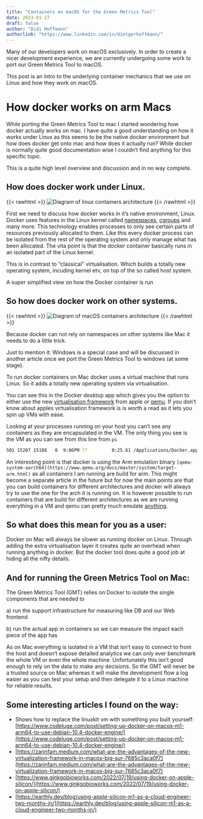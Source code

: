 ```yaml
---
title: "Containers on macOS for the Green Metrics Tool"
date: 2023-01-27
draft: false
author: "Didi Hoffmann"
authorlink: "https://www.linkedin.com/in/dietgerhoffmann/"
---
```


Many of our developers work on macOS exclusively.
In order to create a nicer development experience, we are currently undergoing some work to port our Green Metrics Tool to macOS.

This post is an intro to the underlying container mechanics that we use on Linux and how they work on macOS.

# How docker works on arm Macs

While porting the Green Metrics Tool to mac I started wondering how docker actually works on mac. I have quite a good understanding on how it works under Linux as this seems to be the native docker environment but how does docker get onto mac and how does it actually run? While docker is normally quite good documentation wise I couldn’t find anything for this specific topic.

This is a quite high level overview and discussion and in no way complete.

## How does docker work under Linux.
{{< rawhtml >}}
<img class="ui large floated right rounded bordered image" src="/img/blog/linux-containers.webp" alt="Diagram of linux containers architecture" loading="lazy">
{{< /rawhtml >}}

First we need to discuss how docker works in it’s native environment, Linux. Docker uses features in the Linux kernel called [namespaces](https://en.wikipedia.org/wiki/Linux_namespaces), [cgroups](https://en.wikipedia.org/wiki/Cgroups) and many more. This technology enables processes to only see certain parts of resources previously allocated to them. Like this every docker process can be isolated from the rest of the operating system and only manage what has been allocated. The vita point is that the docker container basically runs in an isolated part of the Linux kernel. 

This is in contrast to “classical” virtualisation. Which builds a totally new operating system, incuding kernel etv, on top of the so called host system. 

 A super simplified view on how the Docker container is run



## So how does docker work on other systems.
{{< rawhtml >}}
<img class="ui large floated right rounded bordered image" src="/img/blog/macos-vm-containers.webp" alt="Diagram of macOS containers architecture" loading="lazy">
{{< /rawhtml >}}

Because docker can not rely on namespaces on other systems like Mac it needs to do a little trick. 

Just to mention it: Windows is a special case and will be discussed in another article once we port the Green Metrics Tool to windows (at some stage).

To run docker containers on Mac docker uses a virtual machine that runs Linux. So it adds a totally new operating system via virtualisation.


You can see this in the Docker desktop app which gives you the option to either use the new [virtualisation framework](https://developer.apple.com/documentation/virtualization) from apple or [qemu](https://www.qemu.org/). If you don’t know about apples virtualisation framework is is worth a read as it lets you spin up VMs with ease. 

Looking at your processes running on your host you can’t see any containers as they are encapsulated in the VM. The only thing you see is the VM as you can see from this line from `ps`

```bash
501 15207 15188   0  9:06PM ??         0:25.61 /Applications/Docker.app/Contents/MacOS/qemu-system-aarch64 -accel hvf -cpu host -machine virt,highmem=off -m 8092 -smp 4 -kernel /Applications/Docker.app/Contents/Resources/linuxkit/kernel -append page_poison=1 vsyscall=emulate panic=1 nospec_store_bypass_disable noibrs noibpb no_stf_barrier mitigations=off linuxkit.unified_cgroup_hierarchy=1    vpnkit.connect=tcp+bootstrap+client://192.168.65.2:52436/6bd3c43205d2e38a101ff4a22191af5bb947845a420aaad097305ef937474f33 vpnkit.disable=osxfs-data console=ttyAMA0 -initrd /Applications/Docker.app/Contents/Resources/linuxkit/initrd.img -serial pipe:/var/folders/dz/z2d2thkj76j2fxm_932w8qn80000gn/T/qemu-console2891520672/fifo -drive if=none,file=/Users/didi/Library/Containers/com.docker.docker/Data/vms/0/data/Docker.raw,format=raw,id=hd0 -device virtio-blk-pci,drive=hd0,serial=dummyserial -netdev socket,id=net1,fd=3 -device virtio-net-device,netdev=net1,mac=02:50:00:00:00:01 -vga none -nographic -monitor none
```

An interesting point is that docker is using the Arm emulation binary `[qemu-system-aarch64](https://www.qemu.org/docs/master/system/target-arm.html)` as all containers I am running are build for arm. This might become a separate article in the future but for now the main points are that you can build containers for different architectures and docker will always try to use the one for the arch it is running on. It is however possible to run containers that are build for different architectures as we are running everything in a VM and qemu can pretty much emulate [anything](https://www.qemu.org/docs/master/system/targets.html). 

## So what does this mean for you as a user:

Docker on Mac will always be slower as running docker on Linux. Through adding the extra virtualisation layer it creates quite an overhead when running anything in docker. But the docker tool does quite a good job at hiding all the nifty details. 

## And for running the Green Metrics Tool on Mac:

The Green Metrics Tool (GMT) relies on Docker to isolate the single components that are needed to 

a) run the support infrastructure for measuring like DB and our Web frontend 

b) run the actual app in containers so we can measure the impact each piece of the app has

As on Mac everything is isolated in a VM that isn’t easy to connect to from the host and doesn’t expose detailed analytics we can only ever benchmark the whole VM or even the whole machine. Unfortunately this isn’t good enough to rely on the data to make any decisions. So the GMT will never be a trusted source on Mac whereas it will make the development flow a log easier as you can test your setup and then delegate it to a Linux machine for reliable results.

## Some interesting articles I found on the way:

- Shows how to replace the linuxkit vm with something you built yourself: [https://www.codeluge.com/post/setting-up-docker-on-macos-m1-arm64-to-use-debian-10.4-docker-engine/](https://www.codeluge.com/post/setting-up-docker-on-macos-m1-arm64-to-use-debian-10.4-docker-engine/)
- [https://zarinfam.medium.com/what-are-the-advantages-of-the-new-virtualization-framework-in-macos-big-sur-7685c3aca0f7](https://zarinfam.medium.com/what-are-the-advantages-of-the-new-virtualization-framework-in-macos-big-sur-7685c3aca0f7)
- [https://www.ginkgobioworks.com/2022/07/19/using-docker-on-apple-silicon/](https://www.ginkgobioworks.com/2022/07/19/using-docker-on-apple-silicon/)
- [https://earthly.dev/blog/using-apple-silicon-m1-as-a-cloud-engineer-two-months-in/](https://earthly.dev/blog/using-apple-silicon-m1-as-a-cloud-engineer-two-months-in/)